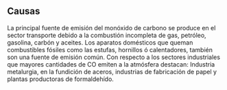 ## Causas

La principal fuente de emisión del monóxido de carbono se produce en el sector transporte debido a la combustión incompleta de gas, petróleo, gasolina, carbón y aceites. Los aparatos domésticos que queman combustibles fósiles como las estufas, hornillos ó calentadores, también son una fuente de emisión común. Con respecto a los sectores industriales que mayores cantidades de CO emiten a la atmósfera destacan: Industria metalurgia, en la fundición de aceros, industrias de fabricación de papel y plantas productoras de formaldehído.
